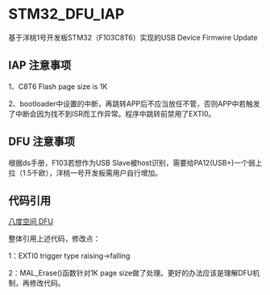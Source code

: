 # STM32_DFU_IAP
基于洋桃1号开发板STM32（F103C8T6）实现的USB Device Firmwire Update

## IAP 注意事项
1、C8T6 Flash page size is 1K

2、bootloader中设置的中断，再跳转APP后不应当放任不管，否则APP中若触发了中断会因为找不到ISR而工作异常。程序中跳转前禁用了EXTI0。

## DFU 注意事项
根据ds手册，F103若想作为USB Slave被host识别，需要给PA12(USB+)一个弱上拉（1.5千欧），洋桃一号开发板需用户自行增加。

## 代码引用
[八度空间 DFU](http://www.openedv.com/forum.php?mod=viewthread&tid=28532&highlight=DFU)

整体引用上述代码，修改点：

1：EXTI0 trigger type raising->falling

2：MAL_Erase()函数针对1K page size做了处理。更好的办法应该是理解DFU机制，再修改代码。
